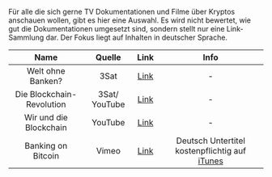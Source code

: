 Für alle die sich gerne TV Dokumentationen und Filme über Kryptos anschauen wollen, gibt es hier eine Auswahl. Es wird nicht bewertet, wie gut die Dokumentationen umgesetzt sind, sondern stellt nur eine Link-Sammlung dar. Der Fokus liegt auf Inhalten in deutscher Sprache.

| Name       | Quelle    | Link | Info |  
| :--------: | :--------:|:--------:| :--------:| 
| Welt ohne Banken? | 3Sat |[Link](https://www.3sat.de/gesellschaft/makro/welt-ohne-banken-100.html?mode=play&obj=69847) | - |
| Die Blockchain-Revolution | 3Sat/ YouTube |[Link](https://www.youtube.com/watch?v=cZCYzBkqoFM) | - |
| Wir und die Blockchain | YouTube |[Link](https://www.youtube.com/watch?time_continue=50&v=x2mKDWsNijo&feature=emb_title) | - |
| Banking on Bitcoin | Vimeo |[Link](https://vimeo.com/226777744) | Deutsch Untertitel kostenpflichtig auf [iTunes](https://itunes.apple.com/ch/movie/bitcoin-banking-banking-on-bitcoin/id1176392019?mt=6&ign-mpt=uo%3D4) |
